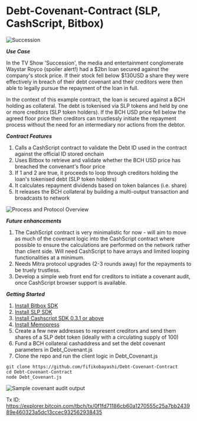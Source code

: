 # Debt-Covenant-Contract (SLP, CashScript, Bitbox)
![Succession](https://raw.githubusercontent.com/fifikobayashi/Debt-Covenant-Contract/master/img/succession-600x200.jpg)

***Use Case***

In the TV Show 'Succession', the media and entertainment conglomerate Waystar Royco (spoiler alert!) had a $2bn loan secured against the company's stock price. If their stock fell below $130USD a share they were effectively in breach of their debt covenant and their creditors were then able to legally pursue the repayment of the loan in full.

In the context of this example contract, the loan is secured against a BCH holding as collateral. The debt is tokenised via SLP tokens and held by one or more creditors (SLP token holders). If the BCH USD price fell below the agreed floor price then creditors can trustlessly initiate the repayment process without the need for an intermediary nor actions from the debtor.


***Contract Features***
1. Calls a CashScript contract to validate the Debt ID used in the contract against the official ID stored onchain
2. Uses Bitbox to retrieve and validate whether the BCH USD price has breached the convenant's floor price
3. If 1 and 2 are true, it proceeds to loop through creditors holding the loan's tokenised debt (SLP token holders)
4. It calculates repayment dividends based on token balances (i.e. share) 
5. It releases the BCH collateral by building a multi-output transaction and broadcasts to network 

![Process and Protocol Overview](https://raw.githubusercontent.com/fifikobayashi/Debt-Covenant-Contract/master/img/overview-1.png)

***Future enhancements***
1. The CashScript contract is very minimalistic for now - will aim to move as much of the covenant logic into the CashScript contract where possible to ensure the calculations are
 performed on the network rather than client side. Will need CashScript to have arrays and limited looping functionalities at a minimum.
2. Needs Mitra protocol upgrades (2-3 rounds away) for the repayments to be truely trustless. 
3. Develop a simple web front end for creditors to initiate a covenant audit, once CashScript browser support is available.

***Getting Started***
1. [Install Bitbox SDK](https://developer.bitcoin.com/bitbox/docs/getting-started)
2. [Install SLP SDK](https://github.com/Bitcoin-com/slp-sdk)
3. [Install Cashscript SDK 0.3.1 or above](https://developer.bitcoin.com/cashscript/docs/getting-started)
4. [Install Memopress](https://developer.bitcoin.com/tutorials/memopress/)
5. Create a few new addresses to represent creditors and send them shares of a SLP debt token (ideally with a circulating supply of 100)
6. Fund a BCH collateral cashaddress and set the debt covenant parameters in Debt_Covenant.js
7. Clone the repo and run the client logic in Debt_Covenant.js
~~~
git clone https://github.com/fifikobayashi/Debt-Covenant-Contract
cd Debt-Covenant-Contract
node Debt_Covenant.js
~~~



![Sample covenant audit output](https://raw.githubusercontent.com/fifikobayashi/Debt-Covenant-Contract/master/img/debt%20covenant%20output.PNG)

Tx ID:
https://explorer.bitcoin.com/tbch/tx/0f1fd71186cb60a1270555c25a7bb243989e460323a5dc13ccec932562938435
